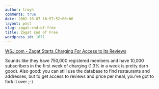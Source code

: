 ```yaml
---
author: troyh
comments: true
date: 2002-10-07 16:57:52+00:00
layout: post
slug: zagat-end-of-free
title: Zagat End of Free
wordpress_id: 1671
---
```


[WSJ.com - Zagat Starts Charging For Access to Its Reviews](http://online.wsj.com/article/0,,SB1033756830314378193,00.html)

Sounds like they have 750,000 registered members and have 10,000 subscribers in the first week of charging (1.3% in a week is pretty darn good).  Also good: you can still use the database to find restaurants and addresses, but to get access to reviews and price per meal, you've got to fork it over ;-)
